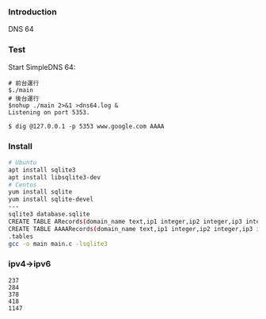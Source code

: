 ### Introduction

DNS 64
 
### Test

Start SimpleDNS 64:
```
# 前台運行
$./main
# 後台運行
$nohup ./main 2>&1 >dns64.log &
Listening on port 5353.
```


```
$ dig @127.0.0.1 -p 5353 www.google.com AAAA
```

### Install
```sh
# Ubuntu
apt install sqlite3
apt install libsqlite3-dev
# Centos
yum install sqlite
yum install sqlite-devel
---
sqlite3 database.sqlite
CREATE TABLE ARecords(domain_name text,ip1 integer,ip2 integer,ip3 integer,ip4 integer);
CREATE TABLE AAAARecords(domain_name text,ip1 integer,ip2 integer,ip3 integer,ip4 integer,ip5 integer,ip6 integer,ip7 integer,ip8 integer,ip9 integer,ip10 integer,ip11 integer,ip12 integer,ip13 integer,ip14 integer,ip15 integer,ip16 integer);
.tables
gcc -o main main.c -lsqlite3
```

### ipv4->ipv6
```
237
284
378
418
1147
```
